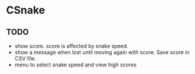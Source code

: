 # CSnake

## TODO
- show score. score is affected by snake speed.
- show a message when lost until moving again with score. Save score in CSV file.
- menu to select snake speed and view high scores

